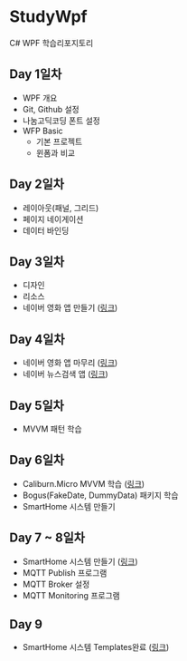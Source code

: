 # StudyWpf
C# WPF 학습리포지토리

## Day 1일차
- WPF 개요
- Git, Github 설정
- 나눔고딕코딩 폰트 설정
- WFP Basic
  - 기본 프로젝트
  - 윈폼과 비교


## Day 2일차
- 레이아웃(패널, 그리드)
- 페이지 네이게이션
- 데이터 바인딩

## Day 3일차
- 디자인
- 리소스
- 네이버 영화 앱 만들기 ([링크](https://github.com/Eilison98/StudyWpf/tree/main/PortFolio))

## Day 4일차
- 네이버 영화 앱 마무리 ([링크](https://github.com/Eilison98/StudyWpf/blob/main/PortFolio/README.md#naver-%EC%98%81%ED%99%94%EA%B2%80%EC%83%89))
- 네이버 뉴스검색 앱    ([링크](https://github.com/Eilison98/StudyWpf/blob/main/PortFolio/README.md#naver-%EB%89%B4%EC%8A%A4%EA%B2%80%EC%83%89))

## Day 5일차
- MVVM 패턴 학습

## Day 6일차
- Caliburn.Micro MVVM 학습 ([링크](https://github.com/Eilison98/StudyWpf/tree/main/Day06/WpfCaliburnApp))
- Bogus(FakeDate, DummyData) 패키지 학습
- SmartHome 시스템 만들기

## Day 7 ~ 8일차
- SmartHome 시스템 만들기 ([링크](https://github.com/Eilison98/StudyWpf/blob/main/PortFolio/README.md#smarthome-%EB%AA%A8%EB%8B%88%ED%84%B0%EB%A7%81%EC%95%B1))
- MQTT Publish 프로그램
- MQTT Broker 설정
- MQTT Monitoring 프로그램

## Day 9
- SmartHome 시스템 Templates완료 ([링크](https://github.com/Eilison98/StudyWpf/blob/main/PortFolio/README.md#smarthome-%EB%AA%A8%EB%8B%88%ED%84%B0%EB%A7%81%EC%95%B1))

<br/>
